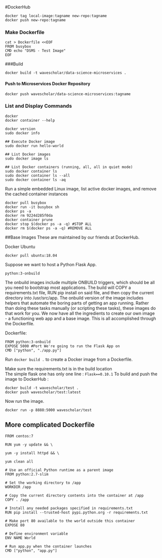 
#DockerHub

```
docker tag local-image:tagname new-repo:tagname
docker push new-repo:tagname
```

### Make Dockerfile
```
cat > Dockerfile <<EOF
FROM busybox
CMD echo "DSMS - Test Image"
EOF
```
###Build
```
docker build -t wavescholar/data-science-microservices .
```
#### Push to Microservices Docker Repository
```
docker push wavescholar/data-science-microservices:tagname
```

### List and Display Commands

```
docker
docker container --help

docker version
sudo docker info

## Execute Docker image
sudo docker run hello-world

## List Docker images
sudo docker image ls

## List Docker containers (running, all, all in quiet mode)
sudo docker container ls
sudo docker container ls --all
sudo docker container ls -aq
```

Run a simple embedded Linux image, list active docker images, and remove the cached container instances
```
docker pull busybox
docker run -it busybox sh
docker ps -a
docker rm 9224d285f0da
docker container prune
docker stop $(docker ps -a -q) #STOP ALL
docker rm $(docker ps -a -q) #REMOVE ALL
```

##Base Images
These are maintained by our friends at DockerHub.

Docker Ubuntu
```
docker pull ubuntu:18.04
```

Suppose we want to host a Python Flask App.
```
python:3-onbuild
```
The onbuild images include multiple ONBUILD triggers, which should be all you need to bootstrap most applications. The build will COPY a requirements.txt file, RUN pip install on said file, and then copy the current directory into /usr/src/app. The onbuild version of the image includes helpers that automate the boring parts of getting an app running. Rather than doing these tasks manually (or scripting these tasks), these images do that work for you. We now have all the ingredients to create our own image - a functioning web app and a base image. This is all accomplished through the Dockerfile.

Dockerfile:
```
FROM python:3-onbuild
EXPOSE 5000 #Port We're going to run the Flask App on
CMD ["python", "./app.py"]
```

Run ```docker build .``` to create a Docker image from a Dockerfile.

Make sure the requirements.txt is in the build location   
The simple flask one has only one line : ```Flask==0.10.1```
To build and push the image to DockerHub :
```
docker build -t wavescholar/test .
docker push wavescholar/test:latest
```
Now run the image.
```
docker run -p 8888:5000 wavescholar/test
```



## More complicated Dockerfile

```
FROM centos:7

RUN yum -y update && \

yum -y install httpd && \

yum clean all

# Use an official Python runtime as a parent image
FROM python:2.7-slim

# Set the working directory to /app
WORKDIR /app

# Copy the current directory contents into the container at /app
COPY . /app

# Install any needed packages specified in requirements.txt
RUN pip install --trusted-host pypi.python.org -r requirements.txt

# Make port 80 available to the world outside this container
EXPOSE 80

# Define environment variable
ENV NAME World

# Run app.py when the container launches
CMD ["python", "app.py"]
```
